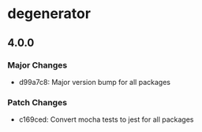 # degenerator

## 4.0.0

### Major Changes

- d99a7c8: Major version bump for all packages

### Patch Changes

- c169ced: Convert mocha tests to jest for all packages
